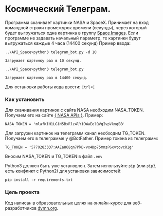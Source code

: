 # Космический Телеграм.

Программа скачивает картинки NASA и SpaceX.
Принимает на вход командной строки промежурок времени (секунды), через который будет выгружаться одна картинка в группу [Space Images](https://t.me/devman_space_images).
Eсли программе не задавать начальный параметр, то картинки будут выгружаться каждые 4 часа (14400 секунд)
Пример ввода: 
```
..\API_Space>python3 telegram_bot.py -d 10
```
``Загружает картинку раз в 10 секунд.``
```
..\API_Space>python3 telegram_bot.py
```
``Загружает картинку раз в 14400 секунд.``

Для остановки работы кода ввести:
``Ctrl+C``

### Как установить 

Для скачивания картинок с сайта NASA необходим NASA_TOKEN. 
Получаем его на сайте [{ NASA APIs }](https://api.nasa.gov/). 
Пример:
```
NASA_TOKEN = 'mlafKIH1LG1N5BxRlz4lY1OWaEelQVgIvpVkygBB'
```

Для загрузки картинок на телеграмм канал необходим TG_TOKEN.
Получаем его в телеграмме у @BotFather.
Пример токена из телеграмм:
```
TG_TOKEN = '5770283337:AAEa868qn7PkD-vx4Dp75mmzPGxvtovcR1g'
```
Вносим NASA_TOKEN и TG_TOKEN в файл `.env`

Python3 должен быть уже установлен. 
Затем используйте `pip` (или `pip3`, есть конфликт с Python2) для установки зависимостей:
```
pip install -r requirements.txt
```

### Цель проекта

Код написан в образовательных целях на онлайн-курсе для веб-разработчиков [dvmn.org](https://dvmn.org/).
